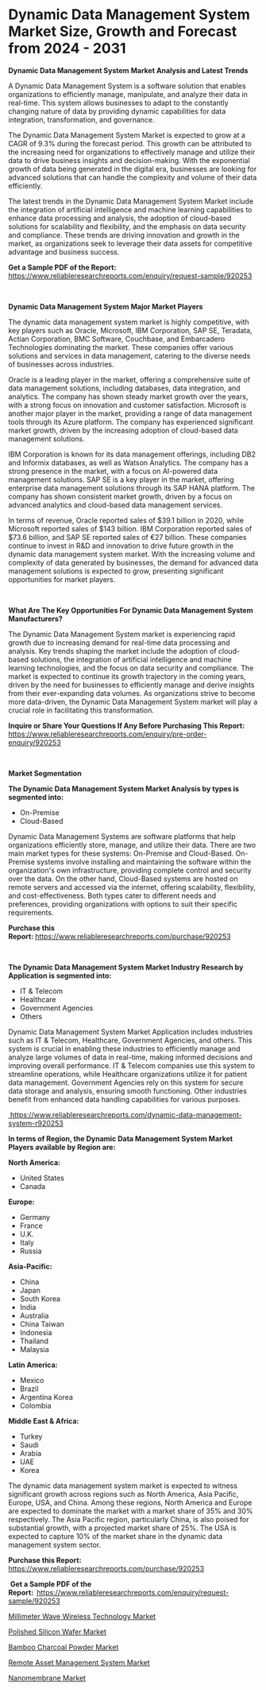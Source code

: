 <p><h1>Dynamic Data Management System Market Size, Growth and Forecast from 2024 - 2031</h1></p><p><strong>Dynamic Data Management System Market Analysis and Latest Trends</strong></p>
<p><p>A Dynamic Data Management System is a software solution that enables organizations to efficiently manage, manipulate, and analyze their data in real-time. This system allows businesses to adapt to the constantly changing nature of data by providing dynamic capabilities for data integration, transformation, and governance.</p><p>The Dynamic Data Management System Market is expected to grow at a CAGR of 9.3% during the forecast period. This growth can be attributed to the increasing need for organizations to effectively manage and utilize their data to drive business insights and decision-making. With the exponential growth of data being generated in the digital era, businesses are looking for advanced solutions that can handle the complexity and volume of their data efficiently.</p><p>The latest trends in the Dynamic Data Management System Market include the integration of artificial intelligence and machine learning capabilities to enhance data processing and analysis, the adoption of cloud-based solutions for scalability and flexibility, and the emphasis on data security and compliance. These trends are driving innovation and growth in the market, as organizations seek to leverage their data assets for competitive advantage and business success.</p></p>
<p><strong>Get a Sample PDF of the Report:&nbsp;</strong> <a href="https://www.reliableresearchreports.com/enquiry/request-sample/920253">https://www.reliableresearchreports.com/enquiry/request-sample/920253</a></p>
<p>&nbsp;</p>
<p><strong>Dynamic Data Management System Major Market Players</strong></p>
<p><p>The dynamic data management system market is highly competitive, with key players such as Oracle, Microsoft, IBM Corporation, SAP SE, Teradata, Actian Corporation, BMC Software, Couchbase, and Embarcadero Technologies dominating the market. These companies offer various solutions and services in data management, catering to the diverse needs of businesses across industries.</p><p>Oracle is a leading player in the market, offering a comprehensive suite of data management solutions, including databases, data integration, and analytics. The company has shown steady market growth over the years, with a strong focus on innovation and customer satisfaction. Microsoft is another major player in the market, providing a range of data management tools through its Azure platform. The company has experienced significant market growth, driven by the increasing adoption of cloud-based data management solutions.</p><p>IBM Corporation is known for its data management offerings, including DB2 and Informix databases, as well as Watson Analytics. The company has a strong presence in the market, with a focus on AI-powered data management solutions. SAP SE is a key player in the market, offering enterprise data management solutions through its SAP HANA platform. The company has shown consistent market growth, driven by a focus on advanced analytics and cloud-based data management services.</p><p>In terms of revenue, Oracle reported sales of $39.1 billion in 2020, while Microsoft reported sales of $143 billion. IBM Corporation reported sales of $73.6 billion, and SAP SE reported sales of €27 billion. These companies continue to invest in R&D and innovation to drive future growth in the dynamic data management system market. With the increasing volume and complexity of data generated by businesses, the demand for advanced data management solutions is expected to grow, presenting significant opportunities for market players.</p></p>
<p>&nbsp;</p>
<p><strong>What Are The Key Opportunities For Dynamic Data Management System Manufacturers?</strong></p>
<p><p>The Dynamic Data Management System market is experiencing rapid growth due to increasing demand for real-time data processing and analysis. Key trends shaping the market include the adoption of cloud-based solutions, the integration of artificial intelligence and machine learning technologies, and the focus on data security and compliance. The market is expected to continue its growth trajectory in the coming years, driven by the need for businesses to efficiently manage and derive insights from their ever-expanding data volumes. As organizations strive to become more data-driven, the Dynamic Data Management System market will play a crucial role in facilitating this transformation.</p></p>
<p><strong>Inquire or Share Your Questions If Any Before Purchasing This Report:</strong> <a href="https://www.reliableresearchreports.com/enquiry/pre-order-enquiry/920253">https://www.reliableresearchreports.com/enquiry/pre-order-enquiry/920253</a></p>
<p>&nbsp;</p>
<p><strong>Market Segmentation</strong></p>
<p><strong>The Dynamic Data Management System Market Analysis by types is segmented into:</strong></p>
<p><ul><li>On-Premise</li><li>Cloud-Based</li></ul></p>
<p><p>Dynamic Data Management Systems are software platforms that help organizations efficiently store, manage, and utilize their data. There are two main market types for these systems: On-Premise and Cloud-Based. On-Premise systems involve installing and maintaining the software within the organization's own infrastructure, providing complete control and security over the data. On the other hand, Cloud-Based systems are hosted on remote servers and accessed via the internet, offering scalability, flexibility, and cost-effectiveness. Both types cater to different needs and preferences, providing organizations with options to suit their specific requirements.</p></p>
<p><strong>Purchase this Report:&nbsp;</strong><a href="https://www.reliableresearchreports.com/purchase/920253">https://www.reliableresearchreports.com/purchase/920253</a></p>
<p>&nbsp;</p>
<p><strong>The Dynamic Data Management System Market Industry Research by Application is segmented into:</strong></p>
<p><ul><li>IT & Telecom</li><li>Healthcare</li><li>Government Agencies</li><li>Others</li></ul></p>
<p><p>Dynamic Data Management System Market Application includes industries such as IT & Telecom, Healthcare, Government Agencies, and others. This system is crucial in enabling these industries to efficiently manage and analyze large volumes of data in real-time, making informed decisions and improving overall performance. IT & Telecom companies use this system to streamline operations, while Healthcare organizations utilize it for patient data management. Government Agencies rely on this system for secure data storage and analysis, ensuring smooth functioning. Other industries benefit from enhanced data handling capabilities for various purposes.</p></p>
<p><a href="https://www.reliableresearchreports.com/dynamic-data-management-system-r920253">&nbsp;https://www.reliableresearchreports.com/dynamic-data-management-system-r920253</a></p>
<p><strong>In terms of Region, the Dynamic Data Management System Market Players available by Region are:</strong></p>
<p>
    <p> <strong> North America: </strong>
        <ul>
            <li>United States</li>
            <li>Canada</li>
        </ul>
        </p> 
    <p> <strong> Europe: </strong>
        <ul>
            <li>Germany</li>
            <li>France</li>
            <li>U.K.</li>
            <li>Italy</li>
            <li>Russia</li>
        </ul>
        </p> 
    <p> <strong> Asia-Pacific: </strong>
        <ul>
            <li>China</li>
            <li>Japan</li>
            <li>South Korea</li>
            <li>India</li>
            <li>Australia</li>
            <li>China Taiwan</li>
            <li>Indonesia</li>
            <li>Thailand</li>
            <li>Malaysia</li>
        </ul>
        </p> 
    <p> <strong> Latin America: </strong>
        <ul>
            <li>Mexico</li>
            <li>Brazil</li>
            <li>Argentina Korea</li>
            <li>Colombia</li>
        </ul>
        </p> 
    <p> <strong> Middle East & Africa: </strong>
        <ul>
            <li>Turkey</li>
            <li>Saudi</li>
            <li>Arabia</li>
            <li>UAE</li>
            <li>Korea</li>
        </ul>
    </p>
    </p>
<p><p>The dynamic data management system market is expected to witness significant growth across regions such as North America, Asia Pacific, Europe, USA, and China. Among these regions, North America and Europe are expected to dominate the market with a market share of 35% and 30% respectively. The Asia Pacific region, particularly China, is also poised for substantial growth, with a projected market share of 25%. The USA is expected to capture 10% of the market share in the dynamic data management system sector.</p></p>
<p><strong>Purchase this Report: </strong><a href="https://www.reliableresearchreports.com/purchase/920253">https://www.reliableresearchreports.com/purchase/920253</a></p>
<p>&nbsp;<strong>Get a Sample PDF of the Report:&nbsp;&nbsp;</strong><a href="https://www.reliableresearchreports.com/enquiry/request-sample/920253">https://www.reliableresearchreports.com/enquiry/request-sample/920253</a></p>
<p><strong></strong></p>
<p><p><a href="https://github.com/msLonKoss78/Market-Research-Report-List-1/blob/main/millimeter-wave-wireless-technology-market.md">Millimeter Wave Wireless Technology Market</a></p><p><a href="https://www.linkedin.com/pulse/polished-silicon-wafer-market-forecast-global-trends-analysis-mivue?trackingId=B9OZcWLSRJeXlYioXfcDPA%3D%3D">Polished Silicon Wafer Market</a></p><p><a href="https://www.linkedin.com/pulse/global-bamboo-charcoal-powder-market-opportunities-forecast-7kfzf?trackingId=VQUH7TPpSlSrr9%2FvZHSEog%3D%3D">Bamboo Charcoal Powder Market</a></p><p><a href="https://github.com/lairestrong/Market-Research-Report-List-1/blob/main/remote-asset-management-system-market.md">Remote Asset Management System Market</a></p><p><a href="https://www.linkedin.com/pulse/global-nanomembrane-industry-types-applications-market-players-ukg7f?trackingId=0utJpgqQTfaaRl06ytgI5A%3D%3D">Nanomembrane Market</a></p></p>